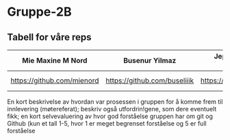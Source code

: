 # Gruppe-2B
## Tabell for våre reps

| Mie Maxine M Nord | Busenur Yilmaz  | Jeppe Stenstadvolden Strømberg  | heading | heading | heading |
| --- | --- | --- | --- | --- | --- |
| https://github.com/mienord | https://github.com/buseliiik | https://github.com/Jeppess123 | Skriv URL | Skriv URL | Skriv URL |


 En kort beskrivelse av hvordan var prosessen i gruppen for å komme frem til innlevering (møtereferat); beskriv også utfordrin!gene, som dere eventuelt fikk; en kort selvevaluering av hvor god forståelse gruppen har om git og Github (kun et tall 1-5, hvor 1 er meget begrenset forståelse og 5 er full forståelse
